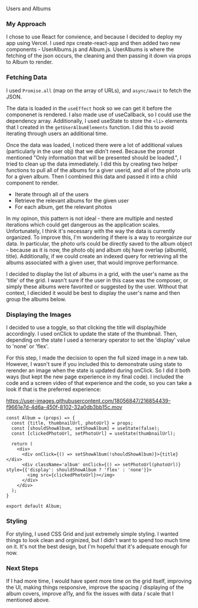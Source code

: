 Users and Albums

### My Approach 
I chose to use React for convience, and because I decided to deploy my app using Vercel. I used npx create-react-app and then added two new components - UserAlbums.js and Album.js. UserAlbums is where the fetching of the json occurs, the cleaning and then passing it down via props to Album to render. 

### Fetching Data
I used ```Promise.all``` (map on the array of URLs), and ```async/await``` to fetch the JSON. 

The data is loaded in the ```useEffect``` hook so we can get it before the componenet is rendered. I also made use of useCallback, so I could use the dependency array. Additionally, I used useState to store the ```<li>``` elements that I created in the ```getUserAlbumElements``` function. I did this to avoid iterating through users an additional time. 

Once the data was loaded, I noticed there were a lot of additional values (particularly in the user obj) that we didn't need. Because the prompt mentioned "Only information that will be presented should be loaded.", I tried to clean up the data immediately. I did this by creating two helper functions to pull all of the albums for a giver userid, and all of the photo urls for a given album. Then I combined this data and passed it into a child component to render.

- Iterate through all of the users 
- Retrieve the relevant albums for the given user
- For each album, get the relevant photos 

In my opinon, this pattern is not ideal - there are multiple and nested iterations which could get dangerous as the application scales. Unfortunately, I think it's necessary with the way the data is currently organized. To improve this, I'm wondering if there is a way to reorgainze our data. In particular, the photo urls could be directly saved to the album object - because as it is now, the photo obj and album obj have overlap (albumId, title). Additionally, if we could create an indexed query for retrieving all the albums associated with a given user, that would improve performance. 

I decided to display the list of albums in a grid, with the user's name as the 'title' of the grid. I wasn't sure if the user in this case was the composer, or simply these albums were favorited or suggested by the user. Without that context, I diecided it would be best to display the user's name and then group the albums below.

### Displaying the Images
I decided to use a toggle, so that clicking the title will display/hide accordingly. I used onClick to update the state of the thumbnail. Then, depending on the state I used a ternerary operator to set the 'display' value to 'none' or 'flex'.

For this step, I made the decision to open the full sized image in a new tab. However, I wasn't sure if you included this to demonstrate using state to rerender an image when the state is updated during onClick. So I did it both ways (but kept the new page experience in my final code). I included the code and a screen video of that experience and the code, so you can take a look if that is the preferred experience: 

https://user-images.githubusercontent.com/18056847/216854439-f9661e7d-4d6a-450f-8102-32a0db3bb15c.mov


```
const Album = (props) => {
  const {title, thumbnailUrl, photoUrl} = props;
  const [shouldShowAlbum, setShowAlbum] = useState(false);
  const [clickedPhotoUrl, setPhotoUrl] = useState(thumbnailUrl);

  return (
    <div>
      <div onClick={() => setShowAlbum(!shouldShowAlbum)}>{title}</div>
      <div className='album' onClick={() => setPhotoUrl(photoUrl)} style={{'display': shouldShowAlbum ? 'flex' : 'none'}}>
        <img src={clickedPhotoUrl}></img>
      </div>
    </div>
  );
}

export default Album;
```

### Styling 
For styling, I used CSS Grid and just extremely simple styling. I wanted things to look clean and orginized, but I didn't want to spend too much time on it. It's not the best design, but I'm hopeful that it's adequate enough for now.

### Next Steps
If I had more time, I would have spent more time on the grid itself, improving the UI, making things responsive, improve the spacing / displaying of the album covers, improve a11y, and fix the issues with data / scale that I mentioned above. 
